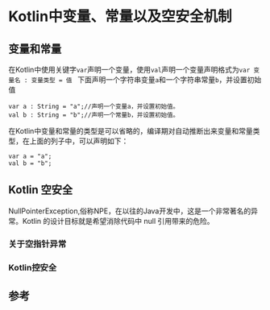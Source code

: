 # Kotlin中变量、常量以及空安全机制

## 变量和常量

在Kotlin中使用关键字`var`声明一个变量，使用`val`声明一个变量声明格式为`var 变量名 : 变量类型 = 值 `
下面声明一个字符串变量`a`和一个字符串常量`b`，并设置初始值

```
var a : String = "a";//声明一个变量a，并设置初始值。
val b : String = "b";//声明一个常量b，并设置初始值。
```

在Kotlin中变量和常量的类型是可以省略的，编译期对自动推断出来变量和常量类型，在上面的列子中，可以声明如下：

```
var a = "a";
val b = "b";
```

## Kotlin 空安全

NullPointerException,俗称NPE，在以往的Java开发中，这是一个非常著名的异常。Kotlin 的设计目标就是希望消除代码中 null 引用带来的危险。

### 关于空指针异常

### Kotlin控安全

## 参考


